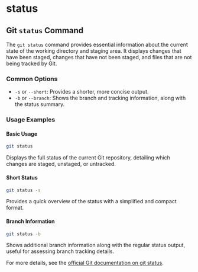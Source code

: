 # status

## Git `status` Command

The `git status` command provides essential information about the current state of the working directory and staging area. It displays changes that have been staged, changes that have not been staged, and files that are not being tracked by Git.

### Common Options

* `-s` or `--short`: Provides a shorter, more concise output.
* `-b` or `--branch`: Shows the branch and tracking information, along with the status summary.

### Usage Examples

#### Basic Usage

```bash
git status
```

Displays the full status of the current Git repository, detailing which changes are staged, unstaged, or untracked.

#### Short Status

```bash
git status -s
```

Provides a quick overview of the status with a simplified and compact format.

#### Branch Information

```bash
git status -b
```

Shows additional branch information along with the regular status output, useful for assessing branch tracking details.

For more details, see the [official Git documentation on git status](https://git-scm.com/docs/git-status).
